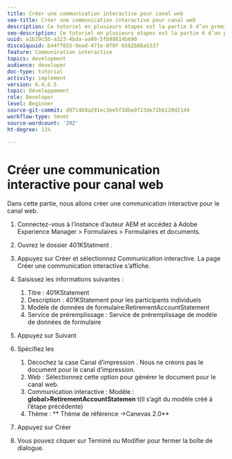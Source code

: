 ```yaml
---
title: Créer une communication interactive pour canal web
seo-title: Créer une communication interactive pour canal web
description: Ce tutoriel en plusieurs étapes est la partie 6 d’un premier document de communication interactive. Dans cette partie, nous allons créer une communication interactive pour le canal web.
seo-description: Ce tutoriel en plusieurs étapes est la partie 6 d’un premier document de communication interactive. Dans cette partie, nous allons créer une communication interactive pour le canal web.
uuid: a1b29c5b-a323-4bda-aa99-5fb98614b690
discoiquuid: b44ff855-9ead-471e-8f0f-b562b88a5337
feature: Communication interactive
topics: development
audience: developer
doc-type: tutorial
activity: implement
version: 6.4,6.5
topic: Développement
role: Developer
level: Beginner
source-git-commit: d9714b9a291ec3ee5f3dba9723de72bb120d2149
workflow-type: tm+mt
source-wordcount: '202'
ht-degree: 11%

---
```



# Créer une communication interactive pour canal web

Dans cette partie, nous allons créer une communication interactive pour le canal web.

1. Connectez-vous à l’instance d’auteur AEM et accédez à Adobe Experience Manager > Formulaires > Formulaires et documents.
1. Ouvrez le dossier 401KStatment .
1. Appuyez sur Créer et sélectionnez Communication interactive. La page Créer une communication interactive s’affiche.
1. Saisissez les informations suivantes :

   1. Titre : 401KStatement
   1. Description : 401KStatement pour les participants individuels
   1. Modèle de données de formulaire:RetirementAccountStatement
   1. Service de préremplissage : Service de préremplissage de modèle de données de formulaire

1. Appuyez sur Suivant
1. Spécifiez les

   1. Décochez la case Canal d’impression . Nous ne créons pas le document pour le canal d’impression.
   1. Web : Sélectionnez cette option pour générer le document pour le canal web.
   1. Communication interactive : Modèle : **global>RetirementAccountStatemen** t(Il s’agit du modèle créé à l’étape précédente)
   1. Thème : ** Thème de référence ->Canevas 2.0**

1. Appuyez sur Créer
1. Vous pouvez cliquer sur Terminé ou Modifier pour fermer la boîte de dialogue.


